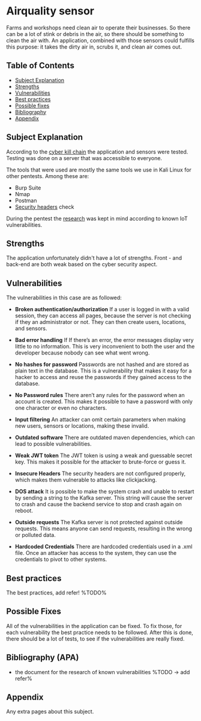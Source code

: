 # Airquality sensor

Farms and workshops need clean air to operate their businesses.
So there can be a lot of stink or debris in the air, so there should be something to clean the air with.
An application, combined with those sensors could fulfills this purpose: it takes the dirty air in, scrubs it, and clean air comes out.

## Table of Contents

- [Subject Explanation](#subject-explanation)
- [Strengths](#bibliography)
- [Vulnerabilities](#vulnerabilities)
- [Best practices](#best-practices)
- [Possible fixes](#possible-fixes)
- [Bibliography](#bibliography-apa)
- [Appendix](#appendix)

## Subject Explanation

According to the [cyber kill chain](https://www.varonis.com/blog/cyber-kill-chain/) the application and sensors were tested.
Testing was done on a server that was accessible to everyone.

The tools that were used are mostly the same tools we use in Kali Linux for other pentests. Among these are:
- Burp Suite
- Nmap
- Postman
- [Security headers](https://www.securityheaders.com) check

During the pentest the [research](https://fontys-intersect.github.io/research) was kept in mind according to known IoT vulnerabilities.

## Strengths

The application unfortunately didn't have a lot of strengths. Front - and back-end are both weak based on the
cyber security aspect.

## Vulnerabilities

The vulnerabilities in this case are as followed:

- **Broken authentication/authorization**
If a user is logged in with a valid session, they can access all pages, because the server is not checking if they an administrator or not. They can then create users, locations, and sensors.

- **Bad error handling**
If If there’s an error, the error messages display very little to no information. This is very inconvenient to both the user and the developer because nobody can see what went wrong.

- **No hashes for password**
Passwords are not hashed and are stored as plain text in the database. This is a vulnerability that makes it easy for a hacker to access and reuse the passwords if they gained access to the database.

- **No Password rules**
There aren’t any rules for the password when an account is created. This makes it possible to have a password with only one character or even no characters.

- **Input filtering** 
An attacker can omit certain parameters when making new users, sensors or locations, making these invalid.

- **Outdated software**
There are outdated maven dependencies, which can lead to possible vulnerabilities.

- **Weak JWT token** 
The JWT token is using a weak and guessable secret key. This makes it possible for the attacker to brute-force or guess it.

- **Insecure Headers**
The security headers are not configured properly, which makes them vulnerable to attacks like clickjacking.

- **DOS attack**
It is possible to make the system crash and unable to restart by sending a string to the Kafka server. This string will cause the server to crash and cause the backend service to stop and crash again on reboot.

- **Outside requests**
The Kafka server is not protected against outside requests. This means anyone can send requests, resulting in the wrong or polluted data.

- **Hardcoded Credentials**
There are hardcoded credentials used in a .xml file. Once an attacker has access to the system, they can use the credentials to pivot to other systems.

## Best practices

The best practices, add refer! %TODO%

## Possible Fixes

All of the vulnerabilities in the application can be fixed. To fix those, for each vulnerability
the best practice needs to be followed. After this is done, there should be a lot of tests, to see if the vulnerabilities are
really fixed.

## Bibliography (APA)

- the document for the research of known vulnerabilities %TODO -> add refer%

## Appendix

Any extra pages about this subject.
